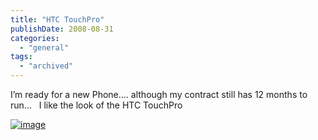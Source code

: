 ```yaml
---
title: "HTC TouchPro"
publishDate: 2008-08-31
categories: 
  - "general"
tags:
  - "archived"
---
```


I’m ready for a new Phone…. although my contract still has 12 months to run…   I like the look of the HTC TouchPro

[![image](https://ramberlinggeek.co.uk/wp-content/uploads/2008/08/image-thumb.png)](https://ramberlinggeek.co.uk/wp-content/uploads/2008/08/image.png)
